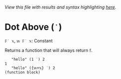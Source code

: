 *View this file with results and syntax highlighting [here](https://mlochbaum.github.io/BQN/help/˙constant.html).*

# Dot Above (`˙`)

`𝔽˙ 𝕩`, `𝕨 𝔽˙ 𝕩`: Constant

Returns a function that will always return `𝕗`.

       "hello" (1 ˙) 2
    1
       "hello" ({𝕨+𝕩} ˙) 2
    (function block)

